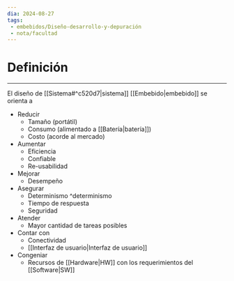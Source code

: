 ```yaml
---
dia: 2024-08-27
tags: 
 - embebidos/Diseño-desarrollo-y-depuración
 - nota/facultad
---
```

# Definición
---
El diseño de [[Sistema#^c520d7|sistema]] [[Embebido|embebido]] se orienta a
* Reducir
    * Tamaño (portátil)
    * Consumo (alimentado a [[Batería|batería]])
    * Costo (acorde al mercado)
* Aumentar
    * Eficiencia
    * Confiable
    * Re-usabilidad
* Mejorar
    * Desempeño
* Asegurar
    * Determinismo ^determinismo
    * Tiempo de respuesta
    * Seguridad
* Atender
    * Mayor cantidad de tareas posibles
* Contar con
    * Conectividad
    * [[Interfaz de usuario|Interfaz de usuario]]
* Congeniar
    * Recursos de [[Hardware|HW]] con los requerimientos del [[Software|SW]]